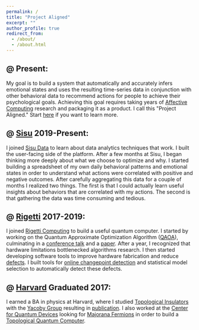 ```yaml
---
permalink: /
title: "Project Aligned"
excerpt: ""
author_profile: true
redirect_from: 
  - /about/
  - /about.html
---
```


@ Present:
-----
My goal is to build a system that automatically and accurately infers emotional states and uses the resulting time-series data in conjunction with other behavioral data to recommend actions for people to achieve their psychological goals. Achieving this goal requires taking years of [Affective Computing](https://en.wikipedia.org/wiki/Affective_computing) research and packaging it as a product. I call this "Project Aligned." Start [here](https://github.com/projectaligned/outline) if you want to learn more.

@ [Sisu](https://sisudata.com/) 2019-Present:
-----
I joined [Sisu Data](https://sisudata.com/) to learn about data analytics techniques that work. I built the user-facing side of the platform. After a few months at Sisu, I began thinking more deeply about what we choose to optimize and why. I started building a spreadsheet of my own daily behavioral patterns and emotional states in order to understand what actions were correlated with positive and negative outcomes. After carefully aggregating this data for a couple of months I realized two things. The first is that I could actually learn useful insights about behaviors that are correlated with my actions. The second is that gathering the data was time consuming and tedious. 

@ [Rigetti](https://en.wikipedia.org/wiki/Rigetti_Computing) 2017-2019:
-----
I joined [Rigetti Computing](https://en.wikipedia.org/wiki/Rigetti_Computing) to build a useful quantum computer. I started by working on the Quantum Approximate Optimization Algorithm ([QAOA](https://arxiv.org/abs/1411.4028)), culminating in a [conference talk](https://meetings.aps.org/Meeting/MAR18/Session/R15.7) and a [paper](https://arxiv.org/abs/1712.05771). After a year, I recognized that hardware limitations bottlenecked algorithms research. I then started developing software tools to improve hardware fabrication and reduce [defects](https://ai.googleblog.com/2018/08/understanding-performance-fluctuations.html). I built tools for [online changepoint detection](https://pypi.org/project/chchanges/#history) and statistical model selection to automatically detect these defects.

@ [Harvard](https://kirkland.harvard.edu/home) Graduated 2017:
-----
I earned a BA in physics at Harvard, where I studied [Topological Insulators](https://en.wikipedia.org/wiki/Topological_insulator) with the [Yacoby Group](http://yacoby.physics.harvard.edu/) resulting in [publication](https://journals.aps.org/prb/abstract/10.1103/PhysRevB.97.085151). I also worked at the [Center for Quantum Devices](https://qdev.nbi.ku.dk/research/topological_quantum_systems/) looking for [Majorana Fermions](https://en.wikipedia.org/wiki/Majorana_fermion) in order to build a [Topological Quantum Computer](https://en.wikipedia.org/wiki/Topological_quantum_computer). 
